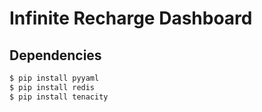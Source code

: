 # Infinite Recharge Dashboard

## Dependencies

```sh
$ pip install pyyaml
$ pip install redis
$ pip install tenacity
```
